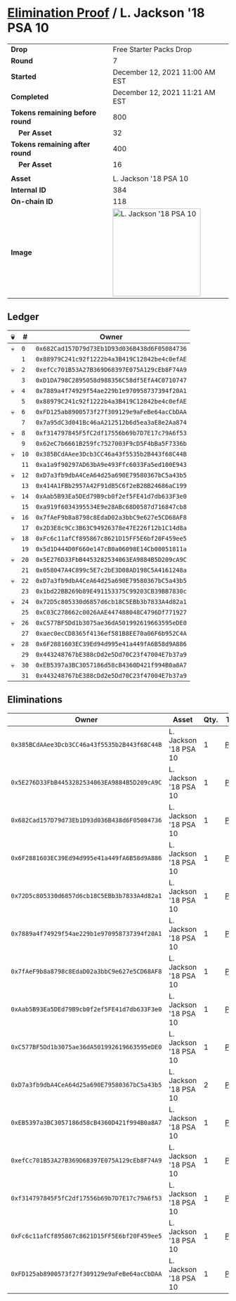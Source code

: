 # [Elimination Proof](./readme.md) / L. Jackson &#039;18 PSA 10

|||
|---|---|
| **Drop** | Free Starter Packs Drop |
| **Round** | 7 |
| **Started** | December 12, 2021 11:00 AM EST |
| **Completed** | December 12, 2021 11:21 AM EST |
| **Tokens remaining before round** | 800 |
| **&nbsp;&nbsp;&nbsp;&nbsp;Per Asset** | 32 |
| **Tokens remaining after round** | 400 |
| **&nbsp;&nbsp;&nbsp;&nbsp;Per Asset** | 16 |
| | |
| **Asset** | L. Jackson &#039;18 PSA 10 |
| **Internal ID** | 384 |
| **On-chain ID** | 118 |
| **Image** | <img src="https://tcdn.blokpax.com/95048cbb-7e86-4751-add8-e3118eaf3c05/bad91a3c439f741a307978efe67773f31c6bbe163a8b87baec487b263603e1e5.jpg" height="200" alt="L. Jackson &#039;18 PSA 10" /> |

## Ledger

| 💀 | # | Owner |
| --- | --- | --- |
| 💀 | `0` | `0x682Cad157D79d73Eb1D93d036B438d6F05084736` |
|  | `1` | `0x88979C241c92f1222b4a3B419C12842be4c0efAE` |
| 💀 | `2` | `0xefCc701B53A27B369D68397E075A129cEb8F74A9` |
|  | `3` | `0xD1DA798C2895058d988356C58df5EfA4C0710747` |
| 💀 | `4` | `0x7889a4f74929f54ae229b1e970958737394f20A1` |
|  | `5` | `0x88979C241c92f1222b4a3B419C12842be4c0efAE` |
| 💀 | `6` | `0xFD125ab8900573f27f309129e9aFeBe64acCbDAA` |
|  | `7` | `0x7a95dC3d041Bc46aA212512b6d5ea3aE8e2Aa874` |
| 💀 | `8` | `0xf314797845F5fC2df17556b69b7D7E17c79A6f53` |
|  | `9` | `0x62eC7b6661B259fc7527003F9cD5F4bBa5F7336b` |
| 💀 | `10` | `0x385BCdAAee3Dcb3CC46a43f5535b2B443f68C44B` |
|  | `11` | `0xa1a9f90297AD63bA9e493Ffc6033Fa5ed100E943` |
| 💀 | `12` | `0xD7a3fb9dbA4CeA64d25a690E79580367bC5a43b5` |
|  | `13` | `0x414A1FBb2957A42F91dB5C6f2eB28B24686aC199` |
| 💀 | `14` | `0xAab5B93Ea5DEd79B9cb0f2ef5FE41d7db633F3e0` |
|  | `15` | `0xa919f6034395534E9e28ABc68D0587d716847cb8` |
| 💀 | `16` | `0x7fAeF9b8a8798c8EdaD02a3bbC9e627e5CD68AF8` |
|  | `17` | `0x2D3E8c9Cc3B63C94926378e47E226f12b1C14d8a` |
| 💀 | `18` | `0xFc6c11afCf895867c8621D15FF5E6bf20F459ee5` |
|  | `19` | `0x5d1D444D0F660e147cB0a06098E14Cb00051811a` |
| 💀 | `20` | `0x5E276D33FbB4453282534063EA9884B5D209cA9C` |
|  | `21` | `0x058047A4C899c5E7c2bE3D08AD198C5A4161248a` |
| 💀 | `22` | `0xD7a3fb9dbA4CeA64d25a690E79580367bC5a43b5` |
|  | `23` | `0x1bd22BB269b89E491153375C99203CB39BB7830c` |
| 💀 | `24` | `0x72D5c805330d6857d6cb18C5EBb3b7833A4d82a1` |
|  | `25` | `0xC03C278662c0026AAE447488048C4796Df771927` |
| 💀 | `26` | `0xC577BF5Dd1b3075ae36dA501992619663595eDE0` |
|  | `27` | `0xaec0ecCD8365f4136ef581B8EE70a06F6b952C4A` |
| 💀 | `28` | `0x6F2881603EC39Ed94d995e41a449fA6B58d9A886` |
|  | `29` | `0x443248767bE388cDd2e5Dd70C23f47004E7b37a9` |
| 💀 | `30` | `0xEB5397a3BC3057186d58cB4360D421f994B0a8A7` |
|  | `31` | `0x443248767bE388cDd2e5Dd70C23f47004E7b37a9` |


## Eliminations

| Owner | Asset | Qty. | Transaction |
| --- | --- | --- | --- |
| `0x385BCdAAee3Dcb3CC46a43f5535b2B443f68C44B` | L. Jackson '18 PSA 10 | 1 | [Polygonscan](https://polygonscan.com/tx/0x2c13d096a794490acaa98e8be328af602698d1f29f627e4f2023c757ed9f9b57) |
| `0x5E276D33FbB4453282534063EA9884B5D209cA9C` | L. Jackson '18 PSA 10 | 1 | [Polygonscan](https://polygonscan.com/tx/0x022d61a452803c1eec864461047ff8ffd5f2ed24008ba4ae4b57cb66dc264620) |
| `0x682Cad157D79d73Eb1D93d036B438d6F05084736` | L. Jackson '18 PSA 10 | 1 | [Polygonscan](https://polygonscan.com/tx/0x9fa2e518862f8c51c1a3e906cad529f1b1aac289d06537d14c56e58ae6400a1c) |
| `0x6F2881603EC39Ed94d995e41a449fA6B58d9A886` | L. Jackson '18 PSA 10 | 1 | [Polygonscan](https://polygonscan.com/tx/0x03c9a6f12643a1c284421addf292df4b0c1dd8093b478c312a90b712e157fd23) |
| `0x72D5c805330d6857d6cb18C5EBb3b7833A4d82a1` | L. Jackson '18 PSA 10 | 1 | [Polygonscan](https://polygonscan.com/tx/0x2d0205f6e98b3e835c8f55f8f1bafbed7bdabaaa4348923d8fff22bf43432707) |
| `0x7889a4f74929f54ae229b1e970958737394f20A1` | L. Jackson '18 PSA 10 | 1 | [Polygonscan](https://polygonscan.com/tx/0xd073ec634025c647061d472e9bcff923eac0d6fc6a25c1a05448db25eed17e13) |
| `0x7fAeF9b8a8798c8EdaD02a3bbC9e627e5CD68AF8` | L. Jackson '18 PSA 10 | 1 | [Polygonscan](https://polygonscan.com/tx/0x387de4dba0116c5c1498d09ad160d0070b8965f2b994a3d55f21f6f41ebaff5a) |
| `0xAab5B93Ea5DEd79B9cb0f2ef5FE41d7db633F3e0` | L. Jackson '18 PSA 10 | 1 | [Polygonscan](https://polygonscan.com/tx/0x0faa4de1d7b2c5af3f5588f045540bd1c242898c0212027e6a3f7d2c9e6195a5) |
| `0xC577BF5Dd1b3075ae36dA501992619663595eDE0` | L. Jackson '18 PSA 10 | 1 | [Polygonscan](https://polygonscan.com/tx/0xf32adfbc4a89106680158e3d843276758f65a7986399555ef51bfe33ea8581bb) |
| `0xD7a3fb9dbA4CeA64d25a690E79580367bC5a43b5` | L. Jackson '18 PSA 10 | 2 | [Polygonscan](https://polygonscan.com/tx/0x71397c586fd67ce50932fec7948bf7cde82c94aee70d49b1f515f9fec26e8a25) |
| `0xEB5397a3BC3057186d58cB4360D421f994B0a8A7` | L. Jackson '18 PSA 10 | 1 | [Polygonscan](https://polygonscan.com/tx/0xb79f72ba1f85914b6e5a5cc74b850eb7d7fc91cf20211ae747e5e3b4f5c9f19e) |
| `0xefCc701B53A27B369D68397E075A129cEb8F74A9` | L. Jackson '18 PSA 10 | 1 | [Polygonscan](https://polygonscan.com/tx/0xff2584a481a8bc6abb7a06c657afc5190dc5d4f004bed3aa2bf6d6317757b23d) |
| `0xf314797845F5fC2df17556b69b7D7E17c79A6f53` | L. Jackson '18 PSA 10 | 1 | [Polygonscan](https://polygonscan.com/tx/0xfd676e2e96ed41e64c8b7ef13522783a3064acdd08fc99e0ee6509c417515c3c) |
| `0xFc6c11afCf895867c8621D15FF5E6bf20F459ee5` | L. Jackson '18 PSA 10 | 1 | [Polygonscan](https://polygonscan.com/tx/0x9b6567031c24fc8fe6e0ca0b13bfe92e52449abd3c56744dbb783e0f24d7d1f4) |
| `0xFD125ab8900573f27f309129e9aFeBe64acCbDAA` | L. Jackson '18 PSA 10 | 1 | [Polygonscan](https://polygonscan.com/tx/0x1b3788a65b1dfc85881148a3a3314da417a94113217a80bb7440899253d97fac) |
